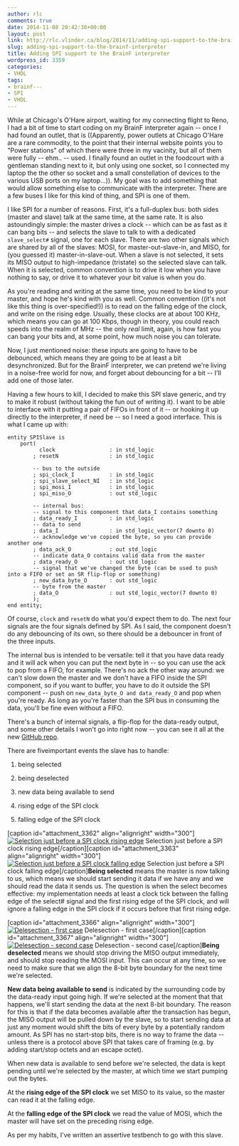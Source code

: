 ```yaml
---
author: rlc
comments: true
date: 2014-11-08 20:42:38+00:00
layout: post
link: http://rlc.vlinder.ca/blog/2014/11/adding-spi-support-to-the-brainf-interpreter/
slug: adding-spi-support-to-the-brainf-interpreter
title: Adding SPI support to the BrainF interpreter
wordpress_id: 3359
categories:
- VHDL
tags:
- brainf---
- SPI
- VHDL
---
```


While at Chicago's O'Hare airport, waiting for my connecting flight to Reno, I had a bit of time to start coding on my BrainF interpreter again -- once I had found an outlet, that is ((Apparently, power outlets at Chicago O'Hare are a rare commodity, to the point that their internal website points you to "Power stations" of which there were three in my vacinity, but all of them were fully -- ehm.. -- used. I finally found an outlet in the foodcourt with a gentleman standing next to it, but only using one socket, so I connected my laptop the the other so socket and a small constellation of devices to the various USB ports on my laptop...)). My goal was to add something that would allow something else to communicate with the interpreter. There are a few buses I like for this kind of thing, and SPI is one of them.

<!-- more -->

I like SPI for a number of reasons. First, it's a full-duplex bus: both sides (master and slave) talk at the same time, at the same rate. It is also astoundingly simple: the master drives a clock -- which can be as fast as it can bang bits -- and selects the slave to talk to with a dedicated `slave_select#` signal, one for each slave. There are two other signals which are shared by all of the slaves: MOSI, for master-out-slave-in, and MISO, for (you guessed it) master-in-slave-out. When a slave is not selected, it sets its MISO output to high-impedance (tristate) so the selected slave can talk. When it is selected, common convention is to drive it low when you have nothing to say, or drive it to whatever your bit value is when you do.

As you're reading and writing at the same time, you need to be kind to your master, and hope he's kind with you as well. Common convention ((it's not like this thing is over-specified!)) is to read on the falling edge of the clock, and write on the rising edge. Usually, these clocks are at about 100 KHz, which means you can go at 100 Kbps, though in theory, you could reach speeds into the realm of MHz -- the only _real_ limit, again, is how fast you can bang your bits and, at some point, how much noise you can tolerate.

Now, I just mentioned noise: these inputs are going to have to be debounced, which means they are going to be at least a bit desynchronized. But for the BrainF interpreter, we can pretend we're living in a noise-free world for now, and forget about debouncing for a bit -- I'll add one of those later.

Having a few hours to kill, I decided to make this SPI slave generic, and try to make it robust (without taking the fun out of writing it). I want to be able to interface with it putting a pair of FIFOs in front of it -- or hooking it up directly to the interpreter, if need be -- so I need a good interface. This is what I came up with: 
    
    entity SPISlave is
        port(
              clock                 : in std_logic
            ; resetN                : in std_logic
            
            -- bus to the outside
            ; spi_clock_I           : in std_logic
            ; spi_slave_select_NI   : in std_logic
            ; spi_mosi_I            : in std_logic
            ; spi_miso_O            : out std_logic
            
            -- internal bus:
            -- signal to this component that data_I contains something
            ; data_ready_I          : in std_logic
            -- data to send
            ; data_I                : in std_logic_vector(7 downto 0)
            -- acknowledge we've copied the byte, so you can provide another one
            ; data_ack_O            : out std_logic
            -- indicate data_O contains valid data from the master
            ; data_ready_O          : out std_logic
            -- signal that we've changed the byte (can be used to push into a FIFO or set an SR flip-flop or something)
            ; new_data_byte_O       : out std_logic
            -- byte from the master
            ; data_O                : out std_logic_vector(7 downto 0)
            );
    end entity;


Of course, `clock` and `resetN` do what you'd expect them to do. The next four signals are the four signals defined by SPI. As I said, the component doesn't do any debouncing of its own, so there should be a debouncer in front of the three inputs.

The internal bus is intended to be versatile: tell it that you have data ready and it will ack when you can put the next byte in -- so you can use the ack to pop from a FIFO, for example. There's no ack the other way around: we can't slow down the master and we don't have a FIFO inside the SPI component, so if you want to buffer, you have to do it outside the SPI component -- push on `new_data_byte_O and data_ready_O` and pop when you're ready. As long as you're faster than the SPI bus in consuming the data, you'll be fine even without a FIFO.

There's a bunch of internal signals, a flip-flop for the data-ready output, and some other details I won't go into right now -- you can see it all at the new [GitHub repo](https://github.com/blytkerchan/BrainF).

There are fiveimportant events the slave has to handle: 


	
  1. being selected

	
  2. being deselected

	
  3. new data being available to send

	
  4. rising edge of the SPI clock

	
  5. falling edge of the SPI clock



[caption id="attachment_3362" align="alignright" width="300"][![Selection just before a SPI clock rising edge](http://rlc.vlinder.ca/wp-content/uploads/2014/10/select-1-300x90.png)](http://rlc.vlinder.ca/wp-content/uploads/2014/10/select-1.png) Selection just before a SPI clock rising edge[/caption][caption id="attachment_3363" align="alignright" width="300"][![Selection just before a SPI clock falling edge](http://rlc.vlinder.ca/wp-content/uploads/2014/10/select-3-300x90.png)](http://rlc.vlinder.ca/wp-content/uploads/2014/10/select-3.png) Selection just before a SPI clock falling edge[/caption]**Being selected** means the master is now talking to us, which means we should start sending it data if we have any and we should read the data it sends us. The question is when the select becomes effective: my implementation needs at least a clock tick between the falling edge of the select# signal and the first rising edge of the SPI clock, and will ignore a falling edge in the SPI clock if it occurs before that first rising edge.

[caption id="attachment_3366" align="alignright" width="300"][![Delesection - first case](http://rlc.vlinder.ca/wp-content/uploads/2014/10/select-2-300x90.png)](http://rlc.vlinder.ca/wp-content/uploads/2014/10/select-2.png) Delesection - first case[/caption][caption id="attachment_3367" align="alignright" width="300"][![Delesection - second case](http://rlc.vlinder.ca/wp-content/uploads/2014/10/select-4-300x90.png)](http://rlc.vlinder.ca/wp-content/uploads/2014/10/select-4.png) Delesection - second case[/caption]**Being deselected** means we should stop driving the MISO output immediately, and should stop reading the MOSI input. This can occur at any time, so we need to make sure that we align the 8-bit byte boundary for the next time we're selected.

**New data being available to send** is indicated by the surrounding code by the data-ready input going high. If we're selected at the moment that that happens, we'll start sending the data at the next 8-bit boundary. The reason for this is that if the data becomes available after the transaction has begun, the MISO output will be pulled down by the slave, so to start sending data at just any moment would shift the bits of every byte by a potentially random amount. As SPI has no start-stop bits, there is no way to frame the data -- unless there is a protocol above SPI that takes care of framing (e.g. by adding start/stop octets and an escape octet).

When new data is available to send before we're selected, the data is kept pending until we're selected by the master, at which time we start pumping out the bytes.

At the **rising edge of the SPI clock** we set MISO to its value, so the master can read it at the falling edge.

At the **falling edge of the SPI clock** we read the value of MOSI, which the master will have set on the preceding rising edge.

As per my habits, I've written an assertive testbench to go with this slave.
